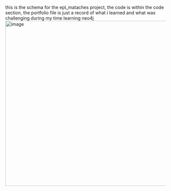 this is the schema for the epl_mataches project, 
the code is within the code section, the portfolio file is just a record of what i learned and what was challenging during my time learning neo4j
<img width="520" alt="image" src="https://github.com/Bettyaning/neo4j-project-portfolio/assets/101409299/c6806e58-c30c-4118-9572-b3873657def1">
